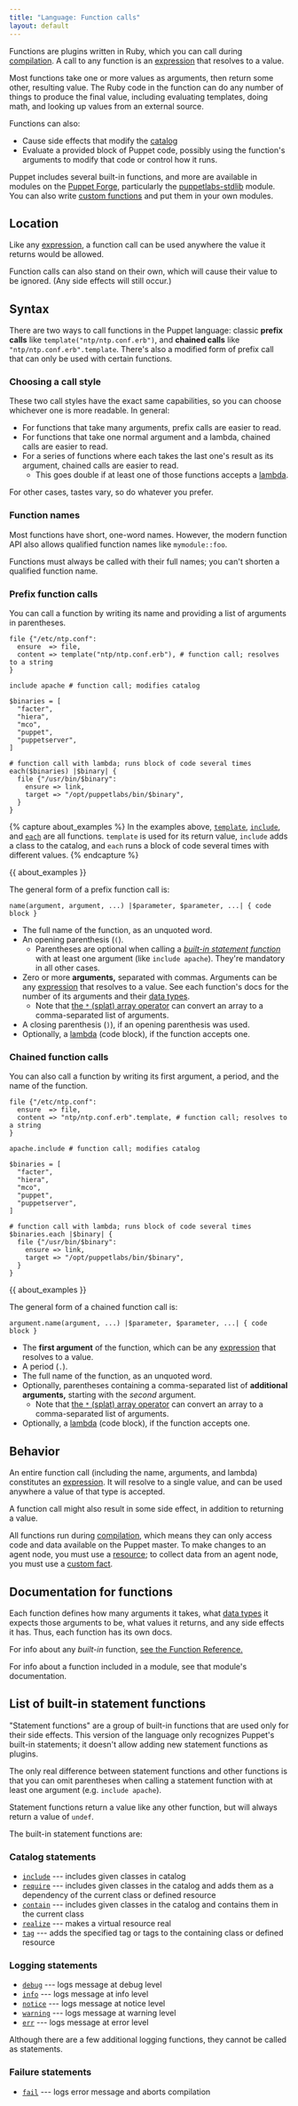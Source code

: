 ```yaml
---
title: "Language: Function calls"
layout: default
---
```


[func_ref]: ./function.html
[forge]: https://forge.puppet.com
[custom]: ./functions_ruby_overview.html
[stdlib]: https://forge.puppet.com/puppetlabs/stdlib
[resource]: ./lang_resources.html
[custom_facts]: {{facter}}/custom_facts.html
[datatype]: ./lang_data.html
[catalog]: ./lang_summary.html#compilation-and-catalogs
[lambda]: ./lang_lambdas.html
[expression]: ./lang_expressions.html
[template]: ./function.html#template
[include]: ./function.html#include
[each]: ./function.html#each
[splat]: ./lang_expressions.html#splat

Functions are plugins written in Ruby, which you can call during [compilation][catalog]. A call to any function is an [expression][] that resolves to a value.

Most functions take one or more values as arguments, then return some other, resulting value. The Ruby code in the function can do any number of things to produce the final value, including evaluating templates, doing math, and looking up values from an external source.

Functions can also:

* Cause side effects that modify the [catalog][]
* Evaluate a provided block of Puppet code, possibly using the function's arguments to modify that code or control how it runs.

Puppet includes several built-in functions, and more are available in modules on the [Puppet Forge][forge], particularly the [puppetlabs-stdlib][stdlib] module. You can also write [custom functions][custom] and put them in your own modules.

## Location

Like any [expression][], a function call can be used anywhere the value it returns would be allowed.

Function calls can also stand on their own, which will cause their value to be ignored. (Any side effects will still occur.)

## Syntax

There are two ways to call functions in the Puppet language: classic **prefix calls** like `template("ntp/ntp.conf.erb")`, and **chained calls** like `"ntp/ntp.conf.erb".template`. There's also a modified form of prefix call that can only be used with certain functions.

### Choosing a call style

These two call styles have the exact same capabilities, so you can choose whichever one is more readable. In general:

* For functions that take many arguments, prefix calls are easier to read.
* For functions that take one normal argument and a lambda, chained calls are easier to read.
* For a series of functions where each takes the last one's result as its argument, chained calls are easier to read.
    * This goes double if at least one of those functions accepts a [lambda][].

For other cases, tastes vary, so do whatever you prefer.

### Function names

Most functions have short, one-word names. However, the modern function API also allows qualified function names like `mymodule::foo`.

Functions must always be called with their full names; you can't shorten a qualified function name.

### Prefix function calls

You can call a function by writing its name and providing a list of arguments in parentheses.

``` puppet
file {"/etc/ntp.conf":
  ensure  => file,
  content => template("ntp/ntp.conf.erb"), # function call; resolves to a string
}

include apache # function call; modifies catalog

$binaries = [
  "facter",
  "hiera",
  "mco",
  "puppet",
  "puppetserver",
]

# function call with lambda; runs block of code several times
each($binaries) |$binary| {
  file {"/usr/bin/$binary":
    ensure => link,
    target => "/opt/puppetlabs/bin/$binary",
  }
}
```

{% capture about_examples %}
In the examples above, [`template`][template], [`include`][include], and [`each`][each] are all functions. `template` is used for its return value, `include` adds a class to the catalog, and `each` runs a block of code several times with different values.
{% endcapture %}

{{ about_examples }}

The general form of a prefix function call is:

    name(argument, argument, ...) |$parameter, $parameter, ...| { code block }

* The full name of the function, as an unquoted word.
* An opening parenthesis (`(`).
    * Parentheses are optional when calling a [_built-in statement function_][inpage_statement] with at least one argument (like `include apache`). They're mandatory in all other cases.
* Zero or more **arguments,** separated with commas. Arguments can be any [expression][] that resolves to a value. See each function's docs for the number of its arguments and their [data types][datatype].
    * Note that [the `*` (splat) array operator][splat] can convert an array to a comma-separated list of arguments.
* A closing parenthesis (`)`), if an opening parenthesis was used.
* Optionally, a [lambda][] (code block), if the function accepts one.

### Chained function calls

You can also call a function by writing its first argument, a period, and the name of the function.

``` puppet
file {"/etc/ntp.conf":
  ensure  => file,
  content => "ntp/ntp.conf.erb".template, # function call; resolves to a string
}

apache.include # function call; modifies catalog

$binaries = [
  "facter",
  "hiera",
  "mco",
  "puppet",
  "puppetserver",
]

# function call with lambda; runs block of code several times
$binaries.each |$binary| {
  file {"/usr/bin/$binary":
    ensure => link,
    target => "/opt/puppetlabs/bin/$binary",
  }
}
```

{{ about_examples }}

The general form of a chained function call is:

    argument.name(argument, ...) |$parameter, $parameter, ...| { code block }

* The **first argument** of the function, which can be any [expression][] that resolves to a value.
* A period (`.`).
* The full name of the function, as an unquoted word.
* Optionally, parentheses containing a comma-separated list of **additional arguments,** starting with the _second_ argument.
    * Note that [the `*` (splat) array operator][splat] can convert an array to a comma-separated list of arguments.
* Optionally, a [lambda][] (code block), if the function accepts one.

## Behavior

An entire function call (including the name, arguments, and lambda) constitutes an [expression][]. It will resolve to a single value, and can be used anywhere a value of that type is accepted.

A function call might also result in some side effect, in addition to returning a value.

All functions run during [compilation][catalog], which means they can only access code and data available on the Puppet master. To make changes to an agent node, you must use a [resource][]; to collect data from an agent node, you must use a [custom fact][custom_facts].

## Documentation for functions

Each function defines how many arguments it takes, what [data types][datatype] it expects those arguments to be, what values it returns, and any side effects it has. Thus, each function has its own docs.

For info about any _built-in_ function, [see the Function Reference.][func_ref]

For info about a function included in a module, see that module's documentation.

## List of built-in statement functions

[inpage_statement]: #list-of-built-in-statement-functions

"Statement functions" are a group of built-in functions that are used only for their side effects. This version of the language only recognizes Puppet's built-in statements; it doesn't allow adding new statement functions as plugins.

The only real difference between statement functions and other functions is that you can omit parentheses when calling a statement function with at least one argument (e.g. `include apache`).

Statement functions return a value like any other function, but will always return a value of `undef`.

The built-in statement functions are:

### Catalog statements

* [`include`](./function.html#include) --- includes given classes in catalog
* [`require`](./function.html#require) --- includes given classes in the catalog and adds them as a dependency of the current class or defined resource
* [`contain`](./function.html#contain) --- includes given classes in the catalog and contains them in the current class
* [`realize`](./function.html#realize) --- makes a virtual resource real
* [`tag`](./function.html#tag) --- adds the specified tag or tags to the containing class or defined resource

### Logging statements

* [`debug`](./function.html#debug) --- logs message at debug level
* [`info`](./function.html#info) --- logs message at info level
* [`notice`](./function.html#notice) --- logs message at notice level
* [`warning`](./function.html#warning) --- logs message at warning level
* [`err`](./function.html#err) --- logs message at error level

Although there are a few additional logging functions, they cannot be called as statements.

### Failure statements

* [`fail`](./function.html#fail) --- logs error message and aborts compilation
